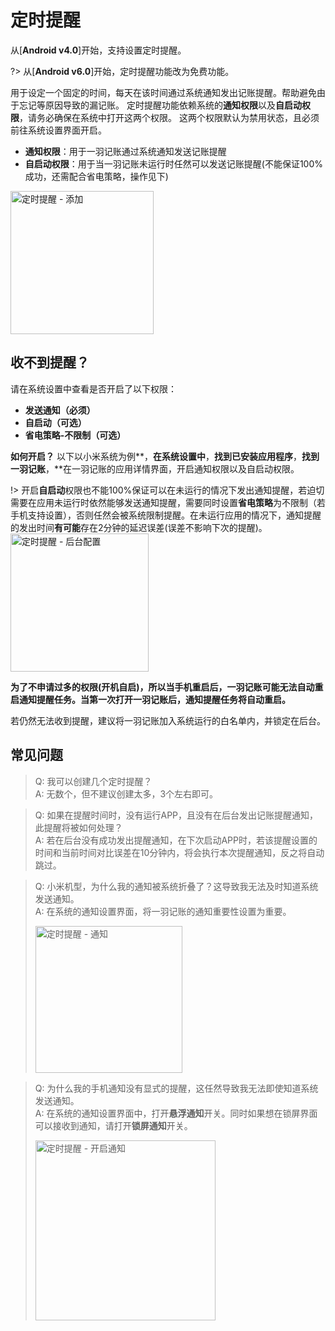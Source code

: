# 定时提醒

从[**Android v4.0**]开始，支持设置定时提醒。

?> 从[**Android v6.0**]开始，定时提醒功能改为免费功能。

用于设定一个固定的时间，每天在该时间通过系统通知发出记账提醒。帮助避免由于忘记等原因导致的漏记账。 定时提醒功能依赖系统的**通知权限**以及**自启动权限**，请务必确保在系统中打开这两个权限。 这两个权限默认为禁用状态，且必须前往系统设置界面开启。 

- **通知权限**：用于一羽记账通过系统通知发送记账提醒
- **自启动权限**：用于当一羽记账未运行时任然可以发送记账提醒(不能保证100%成功，还需配合省电策略，操作见下)

<img src="https://z3.ax1x.com/2021/06/18/R9S6yQ.jpg" title="" alt="定时提醒 - 添加" width="229">

## 收不到提醒？

请在系统设置中查看是否开启了以下权限：

- **发送通知（必须）**
- **自启动（可选）**
- **省电策略-不限制（可选）**

**如何开启？** 以下以小米系统为例**，**在系统设置中**，**找到已安装应用程序**，**找到一羽记账**，**在一羽记账的应用详情界面，开启通知权限以及自启动权限。

!> 开启**自启动**权限也不能100%保证可以在未运行的情况下发出通知提醒，若迫切需要在应用未运行时依然能够发送通知提醒，需要同时设置**省电策略**为不限制（若手机支持设置），否则任然会被系统限制提醒。在未运行应用的情况下，通知提醒的发出时间**有可能**存在2分钟的延迟误差(误差不影响下次的提醒)。<br><img src="https://z3.ax1x.com/2021/06/18/R9SHOJ.jpg" title="" alt="定时提醒 - 后台配置" width="221">

**为了不申请过多的权限(开机自启)，所以当手机重启后，一羽记账可能无法自动重启通知提醒任务。当第一次打开一羽记账后，通知提醒任务将自动重启。**

若仍然无法收到提醒，建议将一羽记账加入系统运行的白名单内，并锁定在后台。 

## 常见问题

> Q: 我可以创建几个定时提醒？ <br>A: 无数个，但不建议创建太多，3个左右即可。

> Q: 如果在提醒时间时，没有运行APP，且没有在后台发出记账提醒通知，此提醒将被如何处理？ <br>A: 若在后台没有成功发出提醒通知，在下次启动APP时，若该提醒设置的时间和当前时间对比误差在10分钟内，将会执行本次提醒通知，反之将自动跳过。

> Q: 小米机型，为什么我的通知被系统折叠了？这导致我无法及时知道系统发送通知。 <br>A: 在系统的通知设置界面，将一羽记账的通知重要性设置为重要。 
> 
> <img src="https://z3.ax1x.com/2021/06/18/R9SvY6.jpg" title="" alt="定时提醒 - 通知" width="235">

> Q: 为什么我的手机通知没有显式的提醒，这任然导致我无法即使知道系统发送通知。<br>A: 在系统的通知设置界面中，打开**悬浮通知**开关。同时如果想在锁屏界面可以接收到通知，请打开**锁屏通知**开关。 
> 
> <img src="https://z3.ax1x.com/2021/06/18/R9SxfK.png" title="" alt="定时提醒 - 开启通知" width="288">